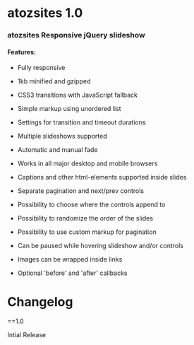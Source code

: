 # atozsites 1.0

### atozsites Responsive jQuery slideshow



#### Features:

 * Fully responsive

 * 1kb minified and gzipped

 * CSS3 transitions with JavaScript fallback

 * Simple markup using unordered list

 * Settings for transition and timeout durations

 * Multiple slideshows supported

 * Automatic and manual fade

 * Works in all major desktop and mobile browsers

 * Captions and other html-elements supported inside slides

 * Separate pagination and next/prev controls

 * Possibility to choose where the controls append to

 * Possibility to randomize the order of the slides

 * Possibility to use custom markup for pagination

 * Can be paused while hovering slideshow and/or controls

 * Images can be wrapped inside links
 
 * Optional 'before' and 'after' callbacks


Changelog
======

==1.0

Intial Release